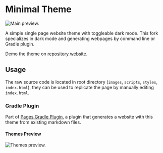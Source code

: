 # Minimal Theme

![Main preview.](https://github.com/hendraanggrian/minimal-theme/raw/assets/preview_main.png)

A simple single page website theme with toggleable dark mode.
This fork specializes in dark mode and generating webpages by command line or Gradle plugin.

Demo the theme on [repository website](http://hendraanggrian.com/minimal-theme/).

## Usage

The raw source code is located in root directory (`images`, `scripts`, `styles`, `index.html`),
they can be used to replicate the page by manually editing `index.html`.

### Gradle Plugin

Part of [Pages Gradle Plugin](https://github.com/hendraanggrian/pages-gradle-plugin/),
a plugin that generates a website with this theme from existing markdown files.

#### Themes Preview

![Themes preview.](https://github.com/hendraanggrian/minimal-theme/raw/assets/preview_themes.png)
